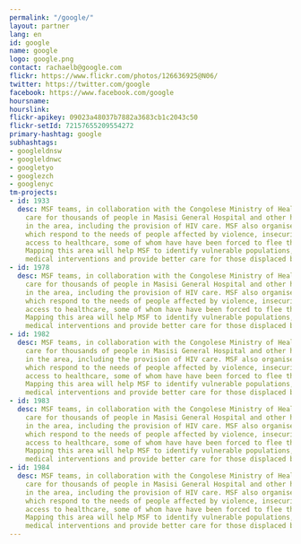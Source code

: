 ```yaml
---
permalink: "/google/"
layout: partner
lang: en
id: google
name: google
logo: google.png
contact: rachaelb@google.com
flickr: https://www.flickr.com/photos/126636925@N06/
twitter: https://twitter.com/google
facebook: https://www.facebook.com/google
hoursname: 
hourslink: 
flickr-apikey: 09023a48037b7882a3683cb1c2043c50
flickr-setId: 72157655209554272
primary-hashtag: google
subhashtags:
- googleldnsw
- googleldnwc
- googletyo
- googlezch
- googlenyc
tm-projects:
- id: 1933
  desc: MSF teams, in collaboration with the Congolese Ministry of Health, provide
    care for thousands of people in Masisi General Hospital and other health centres
    in the area, including the provision of HIV care. MSF also organises mobile clinics,
    which respond to the needs of people affected by violence, insecurity and poor
    access to healthcare, some of whom have have been forced to flee their homes.
    Mapping this area will help MSF to identify vulnerable populations, plan and manage
    medical interventions and provide better care for those displaced by violence.
- id: 1978
  desc: MSF teams, in collaboration with the Congolese Ministry of Health, provide
    care for thousands of people in Masisi General Hospital and other health centres
    in the area, including the provision of HIV care. MSF also organises mobile clinics,
    which respond to the needs of people affected by violence, insecurity and poor
    access to healthcare, some of whom have have been forced to flee their homes.
    Mapping this area will help MSF to identify vulnerable populations, plan and manage
    medical interventions and provide better care for those displaced by violence.
- id: 1982
  desc: MSF teams, in collaboration with the Congolese Ministry of Health, provide
    care for thousands of people in Masisi General Hospital and other health centres
    in the area, including the provision of HIV care. MSF also organises mobile clinics,
    which respond to the needs of people affected by violence, insecurity and poor
    access to healthcare, some of whom have have been forced to flee their homes.
    Mapping this area will help MSF to identify vulnerable populations, plan and manage
    medical interventions and provide better care for those displaced by violence.
- id: 1983
  desc: MSF teams, in collaboration with the Congolese Ministry of Health, provide
    care for thousands of people in Masisi General Hospital and other health centres
    in the area, including the provision of HIV care. MSF also organises mobile clinics,
    which respond to the needs of people affected by violence, insecurity and poor
    access to healthcare, some of whom have have been forced to flee their homes.
    Mapping this area will help MSF to identify vulnerable populations, plan and manage
    medical interventions and provide better care for those displaced by violence.
- id: 1984
  desc: MSF teams, in collaboration with the Congolese Ministry of Health, provide
    care for thousands of people in Masisi General Hospital and other health centres
    in the area, including the provision of HIV care. MSF also organises mobile clinics,
    which respond to the needs of people affected by violence, insecurity and poor
    access to healthcare, some of whom have have been forced to flee their homes.
    Mapping this area will help MSF to identify vulnerable populations, plan and manage
    medical interventions and provide better care for those displaced by violence.
---
```


